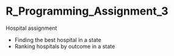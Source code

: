 # R_Programming_Assignment_3
Hospital assignment
* Finding the best hospital in a state
* Ranking hospitals by outcome in a state

